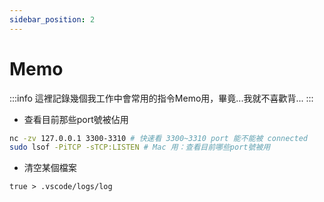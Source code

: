 ```yaml
---
sidebar_position: 2
---
```

# Memo
:::info
這裡記錄幾個我工作中會常用的指令Memo用，畢竟...我就不喜歡背...
:::

- 查看目前那些port號被佔用
```bash
nc -zv 127.0.0.1 3300-3310 # 快速看 3300~3310 port 能不能被 connected
sudo lsof -PiTCP -sTCP:LISTEN # Mac 用：查看目前哪些port號被用
```

- 清空某個檔案
```
true > .vscode/logs/log 
```

